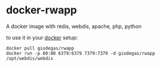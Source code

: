 # docker-rwapp
A docker image with redis, webdis, apache, php, python

to use it in your [docker](http://docker.com) setup:

    docker pull giodegas/rwapp
    docker run -p 80:80 6379:6379 7379:7379 -d giodegas/rwapp /opt/webdis/webdis
    
